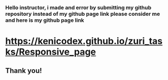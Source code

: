 ### Hello instructor, i made and error by submitting my github repository instead of my github page link please consider me and here is my github page link
# https://kenicodex.github.io/zuri_tasks/Responsive_page
## Thank you!